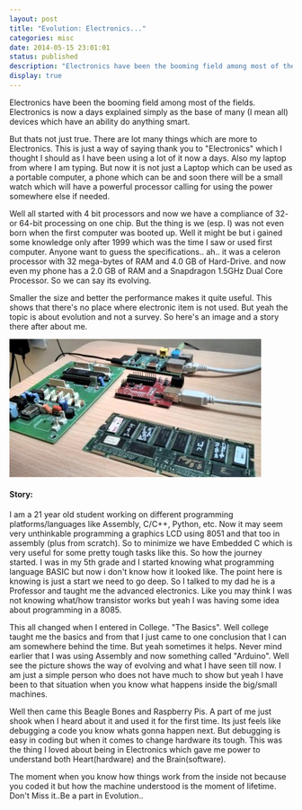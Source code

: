 ```yaml
---
layout: post
title: "Evolution: Electronics..."
categories: misc
date: 2014-05-15 23:01:01
status: published
description: "Electronics have been the booming field among most of the fields. Electronics is now a days explained simply as the base of many (I mean all) devices which have an ability do anything smart."
display: true
---
```

Electronics have been the booming field among most of the fields. Electronics is now a days explained simply as the base of many (I mean all) devices which have an ability do anything smart.

But thats not just true. There are lot many things which are more to Electronics. This is just a way of saying thank you to "Electronics" which I thought I should as I have been using a lot of it now a days. Also my laptop from where I am typing. But now it is not just a Laptop which can be used as a portable computer, a phone which can be and soon there will be a small watch which will have a powerful processor calling for using the power somewhere else if needed.

Well all started with 4 bit processors and now we have a compliance of 32- or 64-bit processing on one chip. But the thing is we (esp. I) was not even born when the first computer was booted up. Well it might be but i gained some knowledge only after 1999 which was the time I saw or used first computer. Anyone want to guess the specifications.. ah.. it was a celeron processor with 32 mega-bytes of RAM and 4.0 GB of Hard-Drive. and now even my phone has a 2.0 GB of RAM and a Snapdragon 1.5GHz Dual Core Processor. So we can say its evolving.

Smaller the size and better the performance makes it quite useful. This shows that there's no place where electronic item is not used. But yeah the topic is about evolution and not a survey. So here's an image and a story there after about me.

<a href="/images/evolve.jpg"><img src="/images/thumbs/evolve_thumb.jpg" /></a>

#### Story:

I am a 21 year old student working on different programming platforms/languages like Assembly, C/C++, Python, etc. Now it may seem very unthinkable programming a graphics LCD using 8051 and that too in assembly (plus from scratch). So to minimize we have Embedded C which is very useful for some pretty tough tasks like this. So how the journey started. I was in my 5th grade and I started knowing what programming language BASIC but now i don't know how it looked like. The point here is knowing is just a start we need to go deep. So I talked to my dad he is a Professor and taught me the advanced electronics. Like you may think I was not knowing what/how transistor works but yeah I was having some idea about programming in a 8085.

This all changed when I entered in College. "The Basics". Well college taught me the basics and from that I just came to one conclusion that I can am somewhere behind the time. But yeah sometimes it helps. Never mind earlier that I was using Assembly and now something called "Arduino". Well see the picture shows the way of evolving and what I have seen till now. I am just a simple person who does not have much to show but yeah I have been to that situation when you know what happens inside the big/small machines.

Well then came this Beagle Bones and Raspberry Pis. A part of me just shook when I heard about it and used it for the first time. Its just feels like debugging a code you know whats gonna happen next. But debugging is easy in coding but when it comes to change hardware its tough. This was the thing I loved about being in Electronics which gave me power to understand both Heart(hardware) and the Brain(software).

The moment when you know how things work from the inside not because you coded it but how the machine understood is the moment of lifetime. Don't Miss it..Be a part in Evolution..
